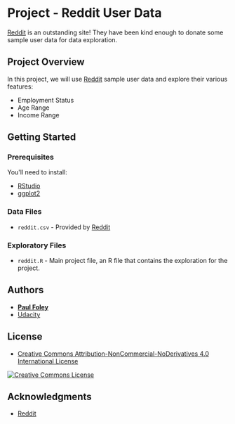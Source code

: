 # Project - Reddit User Data

[Reddit](https://www.reddit.com/) is an outstanding site! They have been kind enough to donate some sample user data for data exploration.


## Project Overview

In this project, we will use [Reddit](https://www.reddit.com/) sample user data and explore their various features:

* Employment Status
* Age Range
* Income Range


## Getting Started

### Prerequisites
You'll need to install:

* [RStudio](https://www.rstudio.com/products/rstudio/download/)
* [ggplot2](http://ggplot2.org/)

### Data Files

* `reddit.csv` - Provided by [Reddit](https://www.reddit.com/)

### Exploratory Files

* `reddit.R` - Main project file, an R file that contains the exploration for the project. 


## Authors

* **[Paul Foley](https://github.com/paulfoley)**
* [Udacity](https://www.udacity.com/)


## License

* <a rel="license" href="https://creativecommons.org/licenses/by-nc-nd/4.0/"> Creative Commons Attribution-NonCommercial-NoDerivatives 4.0 International License</a>

<a rel="license" href="https://creativecommons.org/licenses/by-nc-nd/4.0/">
	<img alt="Creative Commons License" style="border-width:0" src="https://i.creativecommons.org/l/by-nc-nd/4.0/88x31.png" />
</a>


## Acknowledgments

* [Reddit](https://www.reddit.com/)
